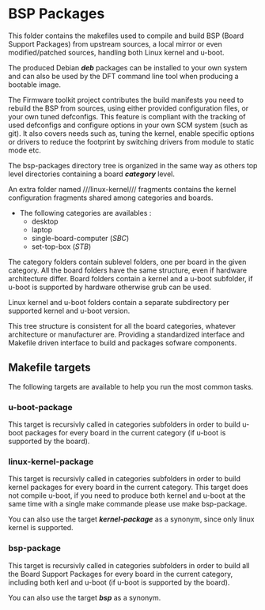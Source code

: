 # BSP Packages
This folder contains the makefiles used to compile and build BSP (Board Support Packages) from upstream sources, a local mirror or even modified/patched sources, handling both Linux kernel and u-boot.

The produced Debian ***deb*** packages can be installed to your own system and can also be used by the DFT command line tool when producing a bootable image.

The Firmware toolkit project contributes the build manifests you need to rebuild the BSP from sources, using either provided configuration files, or your own tuned defconfigs. This feature is compliant with the tracking of used defconfigs and configure options in your own SCM system (such as git). It also covers needs such as, tuning the kernel, enable specific options or drivers to reduce the footprint by switching drivers from module to static mode etc.

The bsp-packages directory tree is organized in the same way as others top level directories containing a board ***category*** level.

An extra folder named ///linux-kernel/// fragments contains the kernel configuration fragments shared among categories and boards.

* The following categories are availables :
  * desktop
  * laptop
  * single-board-computer (*SBC*)
  * set-top-box (*STB*)

The category folders contain sublevel folders, one per board in the given category.
All the board folders have the same structure, even if hardware architecture differ.
Board folders contain a kernel and a u-boot subfolder, if u-boot is supported by hardware otherwise grub can be used.

Linux kernel and u-boot folders contain a separate subdirectory per supported kernel and u-boot version.

This tree structure is consistent for all the board categories, whatever architecture or manufacturer are. Providing a standardized interface and Makefile driven interface to build and packages sofware components.

## Makefile targets
The following targets are available to help you run the most common tasks.
### u-boot-package
This target is recursivly called in categories subfolders in order to build u-boot packages for every board in the current category (if u-boot is supported by the board).
### linux-kernel-package
This target is recursivly called in categories subfolders in order to build kernel packages for every board in the current category. This target does not compile u-boot, if you need to produce both kernel and u-boot at the same time with a single make commande please use make bsp-package.

You can also use the target ***kernel-package*** as a synonym, since only linux kernel is supported.
### bsp-package
This target is recursivly called in categories subfolders in order to build all the Board Support Packages for every board in the current category, including both kerl and u-boot (if u-boot is supported by the board).

You can also use the target ***bsp*** as a synonym.


